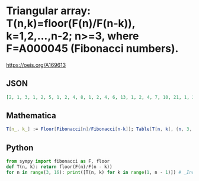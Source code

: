 # Triangular array: T\(n,k\)\=floor\(F\(n\)/F\(n\-k\)\), k\=1,2,\.\.\.,n\-2; n\>\=3, where F\=A000045 \(Fibonacci numbers\)\.
https://oeis.org/A169613
## JSON
```JSON
[2, 1, 3, 1, 2, 5, 1, 2, 4, 8, 1, 2, 4, 6, 13, 1, 2, 4, 7, 10, 21, 1, 2, 4, 6, 11, 17, 34, 1, 2, 4, 6, 11, 18, 27, 55, 1, 2, 4, 6, 11, 17, 29, 44, 89, 1, 2, 4, 6, 11, 18, 28, 48, 72, 144, 1, 2, 4, 6, 11, 17, 29, 46, 77, 116, 233, 1, 2, 4, 6, 11, 17, 29, 47, 75, 125, 188, 377, 1, 2, 4, 6, 11]
```
## Mathematica
```Mathematica
T[n_, k_] := Floor[Fibonacci[n]/Fibonacci[n-k]]; Table[T[n, k], {n, 3, 15}, {k, 1, n-2}] // Flatten (* _Jean-François Alcover_, Jul 16 2017 *)
```
## Python
```Python
from sympy import fibonacci as F, floor
def T(n, k): return floor(F(n)/F(n - k))
for n in range(3, 16): print([T(n, k) for k in range(1, n - 1)]) # _Indranil Ghosh_, Jul 17 2017
```
